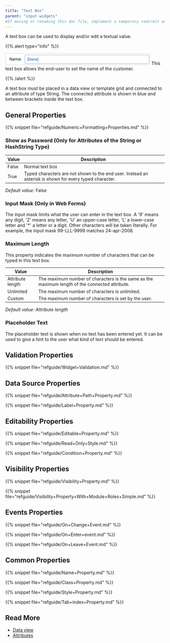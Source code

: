 ```yaml
---
title: "Text Box"
parent: "input-widgets"
#If moving or renaming this doc file, implement a temporary redirect and let the respective team know they should update the URL in the product. See Mapping to Products for more details.
---
```



A text box can be used to display and/or edit a textual value.

{{% alert type="info" %}}

![](attachments/pages/text-box.png)
This text box allows the end-user to set the name of the customer.

{{% /alert %}}

A text box must be placed in a data view or template grid and connected to an attribute of type String. The connected attribute is shown in blue and between brackets inside the text box.

## General Properties

{{% snippet file="refguide/Numeric+Formatting+Properties.md" %}}

### Show as Password (Only for Attributes of the String or HashString Type)

| Value | Description |
| --- | --- |
| False | Normal text box |
| True | Typed characters are not shown to the end user. Instead an asterisk is shown for every typed character. |

_Default value:_ False

### Input Mask (Only in Web Forms)

The input mask limits what the user can enter in the text box. A '9' means any digit, 'Z' means any letter, 'U' an upper-case letter, 'L' a lower-case letter and '*' a letter or a digit. Other characters will be taken literally. For example, the input mask 99-LLL-9999 matches 24-apr-2008.

### Maximum Length

This property indicates the maximum number of characters that can be typed in this text box.

| Value | Description |
| --- | --- |
| Attribute length | The maximum number of characters is the same as the maximum length of the connected attribute. |
| Unlimited | The maximum number of characters is unlimited. |
| Custom | The maximum number of characters is set by the user. |

_Default value: Attribute length_

### Placeholder Text

The placeholder text is shown when no text has been entered yet. It can be used to give a hint to the user what kind of text should be entered.

## Validation Properties

{{% snippet file="refguide/Widget+Validation.md" %}}

## Data Source Properties

{{% snippet file="refguide/Attribute+Path+Property.md" %}}

{{% snippet file="refguide/Label+Property.md" %}}

## Editability Properties

{{% snippet file="refguide/Editable+Property.md" %}}

{{% snippet file="refguide/Read+Only+Style.md" %}}

{{% snippet file="refguide/Condition+Property.md" %}}

## Visibility Properties

{{% snippet file="refguide/Visibility+Property.md" %}}

{{% snippet file="refguide/Visibility+Property+With+Module+Roles+Simple.md" %}}

## Events Properties

{{% snippet file="refguide/On+Change+Event.md" %}}

{{% snippet file="refguide/On+Enter+event.md" %}}

{{% snippet file="refguide/On+Leave+Event.md" %}}

## Common Properties

{{% snippet file="refguide/Name+Property.md" %}}

{{% snippet file="refguide/Class+Property.md" %}}

{{% snippet file="refguide/Style+Property.md" %}}

{{% snippet file="refguide/Tab+index+Property.md" %}}

## Read More

*   [Data view](data-view)
*   [Attributes](attributes)

